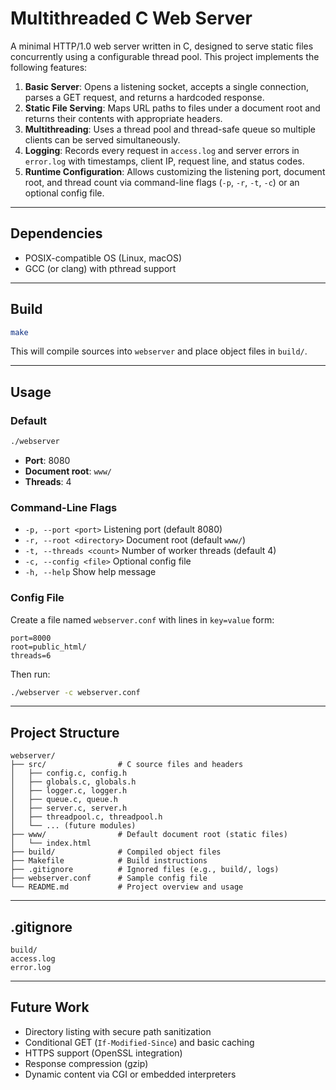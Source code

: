 # Multithreaded C Web Server

A minimal HTTP/1.0 web server written in C, designed to serve static files concurrently using a configurable thread pool. This project implements the following features:

1. **Basic Server**: Opens a listening socket, accepts a single connection, parses a GET request, and returns a hardcoded response.
2. **Static File Serving**: Maps URL paths to files under a document root and returns their contents with appropriate headers.
3. **Multithreading**: Uses a thread pool and thread-safe queue so multiple clients can be served simultaneously.
4. **Logging**: Records every request in `access.log` and server errors in `error.log` with timestamps, client IP, request line, and status codes.
5. **Runtime Configuration**: Allows customizing the listening port, document root, and thread count via command-line flags (`-p`, `-r`, `-t`, `-c`) or an optional config file.

---

## Dependencies

* POSIX-compatible OS (Linux, macOS)
* GCC (or clang) with pthread support

---

## Build

```bash
make
```

This will compile sources into `webserver` and place object files in `build/`.

---

## Usage

### Default

```bash
./webserver
```

* **Port**: 8080
* **Document root**: `www/`
* **Threads**: 4

### Command-Line Flags

* `-p, --port <port>`        Listening port (default 8080)
* `-r, --root <directory>`   Document root (default `www/`)
* `-t, --threads <count>`    Number of worker threads (default 4)
* `-c, --config <file>`      Optional config file
* `-h, --help`               Show help message

### Config File

Create a file named `webserver.conf` with lines in `key=value` form:

```text
port=8000
root=public_html/
threads=6
```

Then run:

```bash
./webserver -c webserver.conf
```

---

## Project Structure

```plaintext
webserver/
├── src/                # C source files and headers
│   ├── config.c, config.h
│   ├── globals.c, globals.h
│   ├── logger.c, logger.h
│   ├── queue.c, queue.h
│   ├── server.c, server.h
│   ├── threadpool.c, threadpool.h
│   └── ... (future modules)
├── www/                # Default document root (static files)
│   └── index.html
├── build/              # Compiled object files
├── Makefile            # Build instructions
├── .gitignore          # Ignored files (e.g., build/, logs)
├── webserver.conf      # Sample config file
└── README.md           # Project overview and usage
```

---

## .gitignore

```text
build/
access.log
error.log
```

---

## Future Work

* Directory listing with secure path sanitization
* Conditional GET (`If-Modified-Since`) and basic caching
* HTTPS support (OpenSSL integration)
* Response compression (gzip)
* Dynamic content via CGI or embedded interpreters

